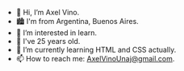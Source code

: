 - 👋 Hi, I’m Axel Vino. 
- 🏙 I'm from Argentina, Buenos Aires.
- 👀 I’m interested in learn.
- 🥱 I've 25 years old. 
- 🌱 I’m currently learning HTML and CSS actually.
- 📫 How to reach me: AxelVinoUnaj@gmail.com.
